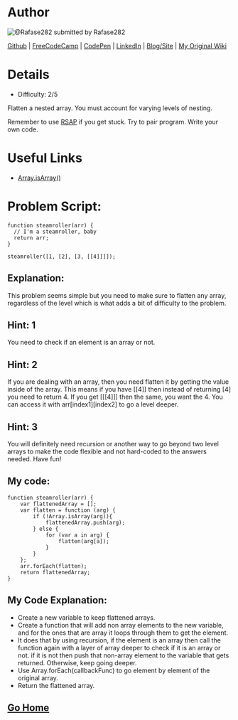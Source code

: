 # Author

![@Rafase282](https://avatars0.githubusercontent.com/Rafase282?&s=128) submitted by Rafase282

[Github](https://github.com/Rafase282) |
[FreeCodeCamp](http://www.freecodecamp.com/rafase282) | 
[CodePen](http://codepen.io/Rafase282/) |
[LinkedIn](https://www.linkedin.com/in/rafase282) |
[Blog/Site](https://rafase282.wordpress.com/) |
[My Original Wiki](http://rafase282.github.io/My-FreeCodeCamp-Code/)

# Details

* Difficulty: 2/5

Flatten a nested array. You must account for varying levels of nesting.

Remember to use [RSAP](http://www.freecodecamp.com/field-guide/how-do-i-get-help-when-I-get-stuck) if you get stuck. Try to pair program. Write your own code.

# Useful Links

* [Array.isArray()](https://developer.mozilla.org/en-US/docs/Web/JavaScript/Reference/Global_Objects/Array/isArray)

# Problem Script:

```
function steamroller(arr) {
  // I'm a steamroller, baby
  return arr;
}

steamroller([1, [2], [3, [[4]]]]);
```

## Explanation:

This problem seems simple but you need to make sure to flatten any array, regardless of the level which is what adds a bit of difficulty to the problem.

## Hint: 1
You need to check if an element is an array or not.

## Hint: 2
If you are dealing with an array, then you need flatten it by getting the value inside of the array. This means if you have [[4]] then instead of returning [4] you need to return 4. If you get [[[4]]] then the same, you want the 4. You can access it with arr[index1][index2] to go a level deeper.

## Hint: 3
You will definitely need recursion or another way to go beyond two level arrays to make the code flexible and not hard-coded to the answers needed. Have fun!

## My code:

```
function steamroller(arr) {
	var flattenedArray = [];
	var flatten = function (arg) {
		if (!Array.isArray(arg)){
			flattenedArray.push(arg);
		} else {
			for (var a in arg) {
				flatten(arg[a]);
			}
		}
	};
	arr.forEach(flatten);
	return flattenedArray;
}
```
## My Code Explanation:

* Create a new variable to keep flattened arrays.
* Create a function that will add non array elements to the new variable, and for the ones that are array it loops through them to get the element.
* It does that by using recursion, if the element is an array then call the function again with a layer of array deeper to check if it is an array or not. if it is not then push that non-array element to the variable that gets returned. Otherwise, keep going deeper.
* Use Array.forEach(callbackFunc) to go element by element of the original array.
* Return the flattened array.

## [Go Home](https://github.com/Rafase282/My-FreeCodeCamp-Code/wiki)